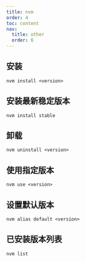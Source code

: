 ```yaml
---
title: nvm
order: 4
toc: content
nav:
  title: other
  order: 6
---
```


## 安装

`nvm install <version>`

## 安装最新稳定版本

`nvm install stable`

## 卸载

`nvm uninstall <version>`

## 使用指定版本

`nvm use <version>`

## 设置默认版本

`nvm alias default <version>`

## 已安装版本列表

`nvm list`

